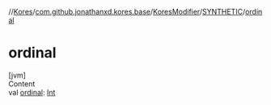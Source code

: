 //[Kores](../../../index.md)/[com.github.jonathanxd.kores.base](../../index.md)/[KoresModifier](../index.md)/[SYNTHETIC](index.md)/[ordinal](ordinal.md)



# ordinal  
[jvm]  
Content  
val [ordinal](ordinal.md): [Int](https://kotlinlang.org/api/latest/jvm/stdlib/kotlin/-int/index.html)  



